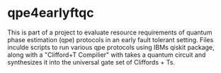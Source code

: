 # qpe4earlyftqc
This is part of a project to evaluate resource requirements of quantum phase estimation (qpe) protocols in an early fault tolerant setting. Files inculde scripts to run various
qpe protocols using IBMs qiskit package, along with a "Clifford+T Compilier" with takes a quantum circuit and synthesizes it into the universal gate set of Cliffords + Ts. 
